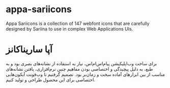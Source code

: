 # appa-sariicons
Appa Sariicons is a collection of 147 webfont icons that are carefully designed by Sariina to use in complex Web Applications UIs.

# آپا ساریناکانز
برای ساخت وب‌اپلیکیشن پیام‌اس‌ام‌اس، نیاز به استفاده از نشانه‌های بصری بود و به طبع، به دلیل پیچیدگی و اختصاصی بودن مفاهیم چنین نرم‌افزاری، یافتن نشانه‌های مناسب از بین ابزارهای آماده سخت و زمان‌بر بود.
تصمیم گرفتیم تا وب‌فونت آیکون‌هایی اختصاصی برای این محصول طراحی و تولید کنیم.